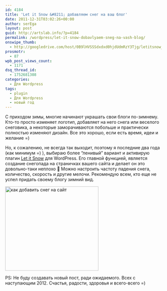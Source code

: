 ```yaml
---
id: 4184
title: 'Let it Snow &#8211; добавляем снег на ваш блог'
date: 2011-12-31T03:02:26+00:00
author: serEga
layout: post
guid: http://artslab.info/?p=4184
permalink: /wordpress/let-it-snow-dobavlyaem-sneg-na-vash-blog/
onswipe_thumb:
  - http://googledrive.com/host/0B9lHVSSSdxdxd0hjdUdmRzY3Tjg/letitsnow_wordpress.png
prosmotr:
  - 87
wpb_post_views_count:
  - 1171
dsq_thread_id:
  - 1752681308
categories:
  - Для Wordpress
tags:
  - plugin
  - Для Wordpress
  - новый год
---
```

С приходом зимы, многие начинают украшать свои блоги по-зимнему. Кто-то просто изменяет логотип, добавляет на него снега или веселого снеговика, а некоторые заморачиваются побольше и практически полностью изменяют дизайн. Все это хорошо, если есть время, идеи и желание =)

Но, к сожалению, не всегда так выходит, поэтому я последние два года (как минимум =) ), выбираю более &#8220;ленивый&#8221; вариант и активирую плагин [Let it Snow](http://wordpress.org/extend/plugins/let-it-snow/) для WordPress. Его главной функцией, является создание снегопада на страничках вашего сайта и делает он это довольно-таки неплохо 🙂
Можно настроить частоту падения снега, количество, скорость и другие мелочи.
Рекомендую всем, кто еще не успел придать своему блогу зимний вид.

[<img src="http://googledrive.com/host/0B9lHVSSSdxdxd0hjdUdmRzY3Tjg/letitsnow_wordpress-300x270.png" alt="как добавить снег на  сайт" title="letitsnow_wordpress" width="300" height="270" class="aligncenter size-medium wp-image-4185" />](http://googledrive.com/host/0B9lHVSSSdxdxd0hjdUdmRzY3Tjg/letitsnow_wordpress.png)

PS: Не буду создавать новый пост, ради ожидаемого. Всех с наступающим 2012. Счастья, радости, здоровья и всего-всего =)